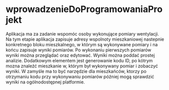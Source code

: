 # wprowadzenieDoProgramowaniaProjekt
Aplikacja ma za zadanie wspomóc osoby wykonujące pomiary wentylacji.
Na tym etapie aplikacja zapisuje adresy wspolnoty mieszkaniowej nastepnie konkretnego bloku mieszkalnego, w którym są wykonywane pomiary i na końcu zapisuje wyniki pomiarów. Po wykonaniu pierwszych pomiarów wyniki można przeglądać oraz edytować. Wyniki można poddać prostej analizie. Dodatkowym elementem jest generowanie kodu ID, po kótrym mozna znaleźć mieszkanie w, którym był wykonywany pomiar i zobaczyć wyniki. W zamyśle ma to być narzędzie dla mieszkańców, ktorzy po otrzymaniu kodu przy wykonywaniu pomiarów później mogą sprawdzić wyniki na ogólnodostępnej platformie. 
